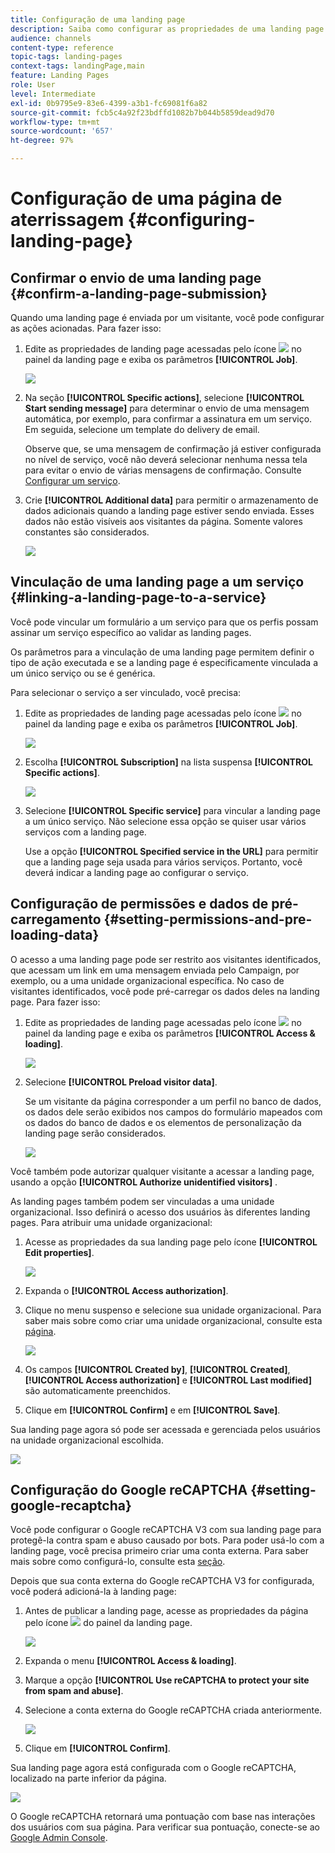 ```yaml
---
title: Configuração de uma landing page
description: Saiba como configurar as propriedades de uma landing page.
audience: channels
content-type: reference
topic-tags: landing-pages
context-tags: landingPage,main
feature: Landing Pages
role: User
level: Intermediate
exl-id: 0b9795e9-83e6-4399-a3b1-fc69081f6a82
source-git-commit: fcb5c4a92f23bdffd1082b7b044b5859dead9d70
workflow-type: tm+mt
source-wordcount: '657'
ht-degree: 97%

---
```


# Configuração de uma página de aterrissagem {#configuring-landing-page}

## Confirmar o envio de uma landing page {#confirm-a-landing-page-submission}

Quando uma landing page é enviada por um visitante, você pode configurar as ações acionadas. Para fazer isso:

1. Edite as propriedades de landing page acessadas pelo ícone ![](assets/edit_darkgrey-24px.png) no painel da landing page e exiba os parâmetros **[!UICONTROL Job]**.

   ![](assets/lp_edit_properties_button.png)

1. Na seção **[!UICONTROL Specific actions]**, selecione **[!UICONTROL Start sending message]** para determinar o envio de uma mensagem automática, por exemplo, para confirmar a assinatura em um serviço. Em seguida, selecione um template do delivery de email.

   Observe que, se uma mensagem de confirmação já estiver configurada no nível de serviço, você não deverá selecionar nenhuma nessa tela para evitar o envio de várias mensagens de confirmação. Consulte [Configurar um serviço](../../audiences/using/creating-a-service.md).

1. Crie **[!UICONTROL Additional data]** para permitir o armazenamento de dados adicionais quando a landing page estiver sendo enviada. Esses dados não estão visíveis aos visitantes da página. Somente valores constantes são considerados.

   ![](assets/lp_parameters_6.png)

## Vinculação de uma landing page a um serviço {#linking-a-landing-page-to-a-service}

Você pode vincular um formulário a um serviço para que os perfis possam assinar um serviço específico ao validar as landing pages.

Os parâmetros para a vinculação de uma landing page permitem definir o tipo de ação executada e se a landing page é especificamente vinculada a um único serviço ou se é genérica.

Para selecionar o serviço a ser vinculado, você precisa:

1. Edite as propriedades de landing page acessadas pelo ícone ![](assets/edit_darkgrey-24px.png) no painel da landing page e exiba os parâmetros **[!UICONTROL Job]**.

   ![](assets/lp_edit_properties_button.png)

1. Escolha **[!UICONTROL Subscription]** na lista suspensa **[!UICONTROL Specific actions]**.

   ![](assets/lp_parameters_5.png)

1. Selecione **[!UICONTROL Specific service]** para vincular a landing page a um único serviço. Não selecione essa opção se quiser usar vários serviços com a landing page.

   Use a opção **[!UICONTROL Specified service in the URL]** para permitir que a landing page seja usada para vários serviços. Portanto, você deverá indicar a landing page ao configurar o serviço.

## Configuração de permissões e dados de pré-carregamento {#setting-permissions-and-pre-loading-data}

O acesso a uma landing page pode ser restrito aos visitantes identificados, que acessam um link em uma mensagem enviada pelo Campaign, por exemplo, ou a uma unidade organizacional específica.
No caso de visitantes identificados, você pode pré-carregar os dados deles na landing page. Para fazer isso:

1. Edite as propriedades de landing page acessadas pelo ícone ![](assets/edit_darkgrey-24px.png) no painel da landing page e exiba os parâmetros **[!UICONTROL Access & loading]**.

   ![](assets/lp_edit_properties_button.png)

1. Selecione **[!UICONTROL Preload visitor data]**.

   Se um visitante da página corresponder a um perfil no banco de dados, os dados dele serão exibidos nos campos do formulário mapeados com os dados do banco de dados e os elementos de personalização da landing page serão considerados.

   ![](assets/lp_parameters_3_temp.png)

Você também pode autorizar qualquer visitante a acessar a landing page, usando a opção **[!UICONTROL Authorize unidentified visitors]** .

<!--Use the URL parameters to identify the visitors, using the **[!UICONTROL Authorize visitor identification via URL parameters]** option: then you must choose the loading key and map the filter parameters with the parameters of the corresponding URL.-->

As landing pages também podem ser vinculadas a uma unidade organizacional. Isso definirá o acesso dos usuários às diferentes landing pages. Para atribuir uma unidade organizacional:

1. Acesse as propriedades da sua landing page pelo ícone **[!UICONTROL Edit properties]**.

   ![](assets/lp_parameters_google3.png)

1. Expanda o **[!UICONTROL Access authorization]**.

1. Clique no menu suspenso e selecione sua unidade organizacional. Para saber mais sobre como criar uma unidade organizacional, consulte esta [página](../../administration/using/organizational-units.md).

   ![](assets/lp_org_unit_2.png)

1. Os campos **[!UICONTROL Created by]**, **[!UICONTROL Created]**, **[!UICONTROL Access authorization]** e **[!UICONTROL Last modified]** são automaticamente preenchidos.

1. Clique em **[!UICONTROL Confirm]** e em **[!UICONTROL Save]**.

Sua landing page agora só pode ser acessada e gerenciada pelos usuários na unidade organizacional escolhida.

![](assets/lp_org_unit_3.png)

## Configuração do Google reCAPTCHA {#setting-google-recaptcha}

Você pode configurar o Google reCAPTCHA V3 com sua landing page para protegê-la contra spam e abuso causado por bots. Para poder usá-lo com a landing page, você precisa primeiro criar uma conta externa. Para saber mais sobre como configurá-lo, consulte esta [seção](../../administration/using/external-accounts.md#google-recaptcha-external-account).

Depois que sua conta externa do Google reCAPTCHA V3 for configurada, você poderá adicioná-la à landing page:

1. Antes de publicar a landing page, acesse as propriedades da página pelo ícone ![](assets/edit_darkgrey-24px.png) do painel da landing page.

   ![](assets/lp_parameters_google3.png)

1. Expanda o menu **[!UICONTROL Access & loading]**.
1. Marque a opção **[!UICONTROL Use reCAPTCHA to protect your site from spam and abuse]**.
1. Selecione a conta externa do Google reCAPTCHA criada anteriormente.

   ![](assets/lp_parameters_google_temp.png)

1. Clique em **[!UICONTROL Confirm]**.

Sua landing page agora está configurada com o Google reCAPTCHA, localizado na parte inferior da página.

![](assets/lp_parameters_google2.png)

O Google reCAPTCHA retornará uma pontuação com base nas interações dos usuários com sua página. Para verificar sua pontuação, conecte-se ao [Google Admin Console](https://g.co/recaptcha/admin).
